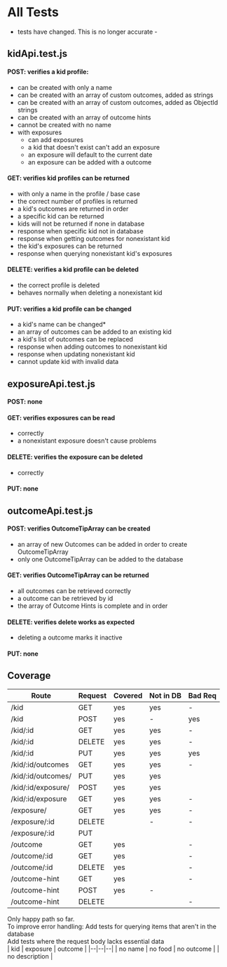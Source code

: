 # All Tests
 - tests have changed. This is no longer accurate -
## kidApi.test.js

#### POST: verifies a kid profile:
  * can be created with only a name
  * can be created with an array of custom outcomes, added as strings
  * can be created with an array of custom outcomes, added as ObjectId strings
  * can be created with an array of outcome hints
  * cannot be created with no name
  * with exposures
    * can add exposures
    * a kid that doesn't exist can't add an exposure
    * an exposure will default to the current date
    * an exposure can be added with a outcome

#### GET: verifies kid profiles can be returned
  * with only a name in the profile / base case
  * the correct number of profiles is returned
  * a kid's outcomes are returned in order
  * a specific kid can be returned
  * kids will not be returned if none in database
  * response when specific kid not in database
  * response when getting outcomes for nonexistant kid
  * the kid's exposures can be returned
  * response when querying nonexistant kid's exposures
  
#### DELETE: verifies a kid profile can be deleted
  * the correct profile is deleted
  * behaves normally when deleting a nonexistant kid

#### PUT: verifies a kid profile can be changed
  * a kid's name can be changed*
  * an array of outcomes can be added to an existing kid
  * a kid's list of outcomes can be replaced
  * response when adding outcomes to nonexistant kid
  * response when updating nonexistant kid
  * cannot update kid with invalid data

## exposureApi.test.js

#### POST: none

#### GET: verifies exposures can be read
  * correctly
  * a nonexistant exposure doesn't cause problems

#### DELETE: verifies the exposure can be deleted
  * correctly

#### PUT: none

## outcomeApi.test.js

#### POST: verifies OutcomeTipArray can be created
  * an array of new Outcomes can be added in order to create OutcomeTipArray
  * only one OutcomeTipArray can be added to the database

#### GET: verifies OutcomeTipArray can be returned
  * all outcomes can be retrieved correctly
  * a outcome can be retrieved by id
  * the array of Outcome Hints is complete and in order

#### DELETE: verifies delete works as expected
  * deleting a outcome marks it inactive

#### PUT: none

## Coverage

| Route | Request | Covered | Not in DB | Bad Req |
| ----- | ------ | ----- |----- | --- |
| /kid | GET |  yes | yes | -
| /kid | POST | yes | - | yes
| /kid/:id | GET | yes | yes | -
| /kid/:id | DELETE | yes | yes | -
| /kid/:id | PUT | yes | yes | yes
| /kid/:id/outcomes | GET | yes | yes | -
| /kid/:id/outcomes/ | PUT | yes | yes |
| /kid/:id/exposure/ | POST | yes | yes | 
| /kid/:id/exposure | GET | yes | yes | -
| /exposure/ | GET | yes | yes | -
| /exposure/:id | DELETE |  | - | -
| /exposure/:id | PUT | | |
| /outcome | GET | yes | | -
| /outcome/:id | GET | yes | | -
| /outcome/:id | DELETE | yes | | -
| /outcome-hint | GET | yes | | -
| /outcome-hint | POST | yes | - |
| /outcome-hint | DELETE | |  | -

Only happy path so far.  
To improve error handling:
Add tests for querying items that aren't in the database  
Add tests where the request body lacks essential data   
| kid | exposure | outcome |
|--|--|--|
| no name | no food | no outcome
| | no description | 

